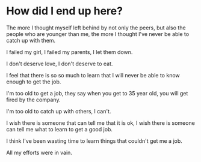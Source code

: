 # How did I end up here?

The more I thought myself left behind by not only the peers, but also the people who are younger than me,
the more I thought I've never be able to catch up with them.

I failed my girl, I failed my parents, I let them down.

I don't deserve love, I don't deserve to eat.

I feel that there is so so much to learn that I will never be able to know enough to get the job.

I'm too old to get a job, they say when you get to 35 year old, you will get fired by the company.

I'm too old to catch up with others, I can't.

I wish there is someone that can tell me that it is ok, I wish there is someone can tell me what to learn to get a good job.

I think I've been wasting time to learn things that couldn't get me a job.

All my efforts were in vain.
